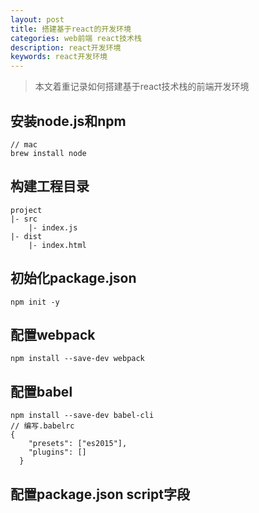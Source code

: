 ```yaml
---
layout: post
title: 搭建基于react的开发环境
categories: web前端 react技术栈
description: react开发环境
keywords: react开发环境
---
```


> 本文着重记录如何搭建基于react技术栈的前端开发环境

## 安装node.js和npm
~~~ 
// mac
brew install node
~~~

## 构建工程目录
~~~ 
project
|- src
    |- index.js
|- dist
    |- index.html
~~~

## 初始化package.json
~~~
npm init -y
~~~

## 配置webpack
~~~
npm install --save-dev webpack
~~~

## 配置babel
~~~ 
npm install --save-dev babel-cli
// 编写.babelrc
{
    "presets": ["es2015"],
    "plugins": []
  }
~~~

## 配置package.json script字段

